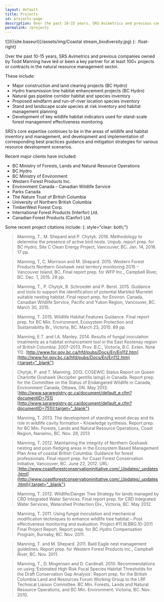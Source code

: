 ```yaml
---
layout: default
title: Projects
id: projects-page
description: Over the past 10-15 years, SRS Avimetrics and previous companies owned by Todd Manning have led or been a key partner for at least 100+ projects or contracts in the natural resource management sector.
permalink: /projects
---
```


![]({{site.baseurl}}/assets/img/Coastal stream_biodiversity.jpg)
{: .float-right}

Over the past 10-15 years, SRS Avimetrics and previous companies owned by Todd Manning have led or been a key partner for at least 100+ projects or contracts in the natural resource management sector. 

These include:

* Major construction and land clearing projects (BC Hydro)
* Hydro transmission line habitat enhancement projects (BC Hydro)
* Natural gas pipeline corridor habitat and species inventory
* Proposed windfarm and run-of-river location species inventory
* Stand and landscape scale species at risk inventory and habitat management planning
* Development of key wildlife habitat indicators used for stand-scale forest management effectiveness monitoring

SRS’s core expertise continues to be in the areas of wildlife and habitat inventory and management, and development and implementation of corresponding best practices guidance and mitigation strategies for various resource development scenarios.

Recent major clients have included:

 * BC Ministry of Forests, Lands and Natural Resource Operations
 * BC Hydro
 * BC Ministry of Environment
 * Western Forest Products Inc.
 * Environment Canada – Canadian Wildlife Service
 * Parks Canada
 * The Nature Trust of British Columbia 
 * University of Northern British Columbia
 * TimberWest Forest Corp.
 * International Forest Products (Interfor) Ltd. 
 * Canadian Forest Products (Canfor) Ltd.

Some recent project citations include:
{: style="clear: both;"}

> Manning, T., M. Shepard and P. Chytyk. 2016. Methodology to determine the presence of active bird nests. Unpub. report prep. for BC Hydro, Site C Clean Energy Project, Vancouver, BC. Jan. 14, 2016. 17 pp.

> Manning, T, C. Morrison and M. Shepard. 2015. Western Forest Products Northern Goshawk nest territory monitoring 2015 – Vancouver Island, BC. Final report prep. for WFP Inc., Campbell River, BC. Dec. 1, 2015. 28 pp.

> Manning, T., P. Chytyk, B. Schroeder and P. Berst. 2015. Guidance and tools to support the identification of potential Marbled Murrelet suitable nesting habitat. Final report prep. for Environ. Canada, Canadian Wildlife Service, Pacific and Yukon Region, Vancouver, BC. March 30, 2015.

> Manning, T. 2015. Wildlife Habitat Features Guidance. Final report prep. for BC Min. Environment, Ecosystem Protection and Sustainability Br., Victoria, BC. March 23, 2015. 89 pp.

> Manning, E.T. and I.A. Manley. 2014. Results of fungal inoculation treatments as a habitat enhancement tool in the East Kootenay region of British Columbia: 2007–2013. Prov. B.C., Victoria, B.C. Exten. Note 112. [http://www.for.gov.bc.ca/hfd/pubs/Docs/En/En112.htm](http://www.for.gov.bc.ca/hfd/pubs/Docs/En/En112.htm){:target="_blank"}

> Chytyk, P. and T. Manning. 2013. COSEWIC Status Report on Queen Charlotte Goshawk (Accipiter gentilis laingi) in Canada.  Report prep. for the Committee on the Status of Endangered Wildlife in Canada, Environment Canada, Ottawa, ON.  May 2013. [http://www.sararegistry.gc.ca/document/default_e.cfm?documentID=751](http://www.sararegistry.gc.ca/document/default_e.cfm?documentID=751){:target="_blank"}

> Manning, T. 2013. The development of standing wood decay and its role in wildlife cavity formation – Knowledge synthesis. Report prep. for BC Min. Forests, Lands and Natural Resource Operations, Coast Region, Nanaimo, BC. Nov. 28, 2013

> Manning, T. 2012. Maintaining the integrity of Northern Goshawk nesting and post-fledging areas in the Ecosystem Based Management Plan Area of coastal British Columbia: Guidance for forest professionals. Final report prep. for Coast Forest Conservation Initiative, Vancouver, BC. June 22, 2012. URL: [http://www.coastforestconservationinitiative.com/_Updates/_updates.html](http://www.coastforestconservationinitiative.com/_Updates/_updates.html){:target="_blank"}

> Manning, T. 2012. Wildlife/Danger Tree Strategy for lands managed by CRD Integrated Water Services. Final report prep. for CRD Integrated Water Services, Watershed Protection Div., Victoria, BC. May 2012.

> Manning, T. 2011. Using fungal inoculation and mechanical modification techniques to enhance wildlife tree habitat – Post effectiveness monitoring and evaluation. Project #11.W.BRG.10-2011 Final Project Report. Report prep. for BC Hydro Compensation Program, Burnaby, BC. Nov. 2011.

> Manning, T. and M. Shepard. 2011. Bald Eagle nest management guidelines. Report prep. for Western Forest Products Inc., Campbell River, BC. Nov. 2011.

> Manning, T., D. Mogensen and D. Cardinall.  2010. Recommendations on using ‘Estimated High Risk Focal Species Habitat Thresholds for the Draft Conservation Gap Analysis’.  Report prep. for the British Columbia Land and Resources Forum Working Group to the LRF Technical Liaison Committee. BC Min. Forests, Lands and Natural Resource Operations, and BC Min. Environment. Victoria, BC. Nov. 2010.